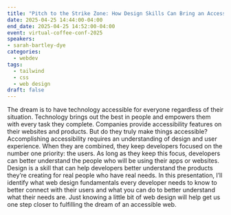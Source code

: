 ```yaml
---
title: "Pitch to the Strike Zone: How Design Skills Can Bring an Accessible Web to Life"
date: 2025-04-25 14:44:00-04:00
end_date: 2025-04-25 14:52:00-04:00
event: virtual-coffee-conf-2025
speakers:
- sarah-bartley-dye
categories:
  - webdev
tags:
  - tailwind
  - css
  - web design
draft: false
---
```


The dream is to have technology accessible for everyone regardless of their situation. Technology brings out the best in people and empowers them with every task they complete. Companies provide accessibility features on their websites and products. But do they truly make things accessible? Accomplishing accessibility requires an understanding of design and user experience. When they are combined, they keep developers focused on the number one priority: the users. As long as they keep this focus, developers can better understand the people who will be using their apps or websites. Design is a skill that can help developers better understand the products they’re creating for real people who have real needs. In this presentation, I’ll identify what web design fundamentals every developer needs to know to better connect with their users and what you can do to better understand what their needs are. Just knowing a little bit of web design will help get us one step closer to fulfilling the dream of an accessible web.
